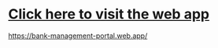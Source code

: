 # [Click here to visit the web app](https://bank-management-portal.web.app/)

https://bank-management-portal.web.app/
